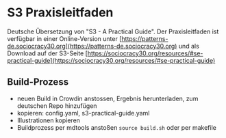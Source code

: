 # S3 Praxisleitfaden

Deutsche Übersetzung von "S3 - A Practical Guide". Der Praxisleitfaden ist verfügbar in einer Online-Version unter [https://patterns-de.sociocracy30.org](https://patterns-de.sociocracy30.org) und als Download auf der S3-Seite [https://sociocracy30.org/resources/#se-practical-guide](https://sociocracy30.org/resources/#se-practical-guide)

## Build-Prozess

* neuen Build in Crowdin anstossen, Ergebnis herunterladen, zum deutschen Repo hinzufügen
* kopieren: config.yaml, s3-practical-guide.yaml
* Illustrationen kopieren
* Buildprozess per mdtools anstoßen `source build.sh` oder per makefile

